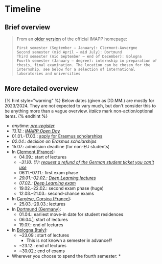 # Timeline

## Brief overview

> From an [older version](https://web.archive.org/web/20220412062548/https://imapp.eu/) of the official IMAPP homepage:
>
> ```
> First semester (September – January): Clermont-Auvergne
> Second semester (mid April – mid July): Dortmund
> Third semester (mid September – end of December): Bologna
> Fourth semester (January – degree): internship in preparation of thesis, final examination. The location can be chosen for the internship, see below for a selection of international laboratories and universities
> ```

## More detailed overview

{% hint style="warning" %}
Below dates (given as DD.MM.) are mostly for 2023/2024. They are not expected to vary much, but don't consider this to be anything more than a vague overview. _Italics_ mark non-action/optional items.
{% endhint %}

* _anytime:_ [_pre-register_](https://imapp.eu/how-to-apply/pre-registration/)
* _13.12.:_ [_IMAPP Open Day_](https://web.archive.org/web/20240105210348/https://imapp.eu/new-imapp-open-day/)
* 01.01.–17.03.: [apply for Erasmus scholarships](https://imapp.eu/scholarships-fees/erasmus-scholarships/)
* _02.04.: decision on Erasmus scholarships_
* 15.07.: admission deadline (for non-EU students)
* In [Clermont (France)](France/):
  * 04.09.: start of lectures
  * _–31.10. (?):_ [_request a refund of the German student ticket you can't use_](student-ticket-refund.md)
  * 06.11.–07.11.: first exam phase
  * _29.01.–02.02.:_ [_Deep Learning lectures_](france/data-science-degree.md)
  * _07.02.:_ [_Deep Learning exam_](france/data-science-degree.md)
  * 19.02.–22.02.: second exam phase (huge)
  * 12.03.–21.03.: second-chance exams
* In [Cargèse, Corsica (France)](corsica.md):
  * 25.03.–29.03.: lectures
* In [Dortmund (Germany)](Germany/):
  * 01.04.: earliest move-in date for student residences
  * 06.04.[¹](https://www.tu-dortmund.de/studium/termine-fristen/): start of lectures
  * 19.07.: end of lectures
* In [Bologna (Italy)](Italy/):
  * \~23.09.: start of lectures
    * This is not known a semester in advance!?
  * \~23.12.: end of lectures
  * \~30.02.: end of exams
* Wherever you choose to spend the fourth semester:
  *

